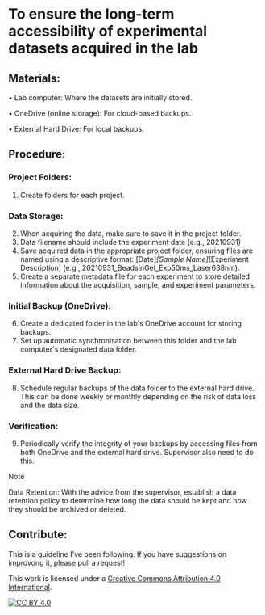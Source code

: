 # To ensure the long-term accessibility of experimental datasets acquired in the lab

## Materials:

• Lab computer: Where the datasets are initially stored.

• OneDrive (online storage): For cloud-based backups.

• External Hard Drive: For local backups.

## Procedure:

### Project Folders:
1. Create folders for each project.

### Data Storage:   
2. When acquiring the data, make sure to save it in the project folder.
3. Data filename should include the experiment date (e.g., 20210931)
4. Save acquired data in the appropriate project folder, ensuring files are named using a descriptive format: [Date]_[Sample Name]_[Experiment Description] (e.g., 20210931_BeadsInGel_Exp50ms_Laser638nm).
5. Create a separate metadata file for each experiment to store detailed information about the acquisition, sample, and experiment parameters.

### Initial Backup (OneDrive):
6. Create a dedicated folder in the lab's OneDrive account for storing backups.
7. Set up automatic synchronisation between this folder and the lab computer's designated data folder.

### External Hard Drive Backup:
8. Schedule regular backups of the data folder to the external hard drive. This can be done weekly or monthly depending on the risk of data loss and the data size.

### Verification:
9. Periodically verify the integrity of your backups by accessing files from both OneDrive and the external hard drive. Supervisor also need to do this. 

> [!NOTE]
> Data Retention: With the advice from the supervisor, establish a data retention policy to determine how long the data should be kept and how they should be archived or deleted.

## Contribute:
This is a guideline I've been following. If you have suggestions on improvong it, please pull a request!

This work is licensed under a
[Creative Commons Attribution 4.0 International][cc-by].

[![CC BY 4.0][cc-by-image]][cc-by]

[cc-by]: https://creativecommons.org/licenses/by/4.0/
[cc-by-image]: https://i.creativecommons.org/l/by/4.0/88x31.png
[cc-by-shield]: https://img.shields.io/badge/License-CC%20BY%204.0-lightgrey.svg
